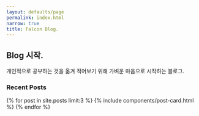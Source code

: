 ```yaml
---
layout: defaults/page
permalink: index.html
narrow: true
title: Falcon Blog.
---
```


## Blog 시작.
 개인적으로 공부하는 것을 옮겨 적어보기 위해 가벼운 마음으로 시작하는 블로그.
### Recent Posts

{% for post in site.posts limit:3 %}
{% include components/post-card.html %}
{% endfor %}


